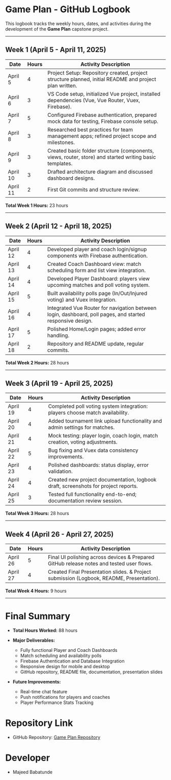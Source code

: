 
# Game Plan - GitHub Logbook 

This logbook tracks the weekly hours, dates, and activities during the development of the **Game Plan** capstone project.

---

## Week 1 (April 5 - April 11, 2025)

| Date       | Hours | Activity Description |
|------------|-------|------------------------|
| April 5    | 4     | Project Setup: Repository created, project structure planned, initial README and project plan written. |
| April 6    | 3     | VS Code setup, initialized Vue project, installed dependencies (Vue, Vue Router, Vuex, Firebase). |
| April 7    | 5     | Configured Firebase authentication, prepared mock data for testing, Firebase console setup. |
| April 8    | 3     | Researched best practices for team management apps; refined project scope and milestones. |
| April 9    | 3     | Created basic folder structure (components, views, router, store) and started writing basic templates. |
| April 10   | 3     | Drafted architecture diagram and discussed dashboard designs. |
| April 11   | 2     | First Git commits and structure review. |

**Total Week 1 Hours:** 23 hours

---

## Week 2 (April 12 - April 18, 2025)

| Date       | Hours | Activity Description |
|------------|-------|------------------------|
| April 12   | 4     | Developed player and coach login/signup components with Firebase authentication. |
| April 13   | 4     | Created Coach Dashboard view: match scheduling form and list view integration. |
| April 14   | 4     | Developed Player Dashboard: players view upcoming matches and poll voting system. |
| April 15   | 5     | Built availability polls page (In/Out/Injured voting) and Vuex integration. |
| April 16   | 4     | Integrated Vue Router for navigation between login, dashboard, poll pages, and started responsive design. |
| April 17   | 5     | Polished Home/Login pages; added error handling. |
| April 18   | 2     | Repository and README update, regular commits. |

**Total Week 2 Hours:** 28 hours

---

## Week 3 (April 19 - April 25, 2025)

| Date       | Hours | Activity Description |
|------------|-------|------------------------|
| April 19   | 4     | Completed poll voting system integration: players choose match availability. |
| April 20   | 4     | Added tournament link upload functionality and admin settings for matches. |
| April 21   | 4     | Mock testing: player login, coach login, match creation, voting adjustments. |
| April 22   | 5     | Bug fixing and Vuex data consistency improvements. |
| April 23   | 4     | Polished dashboards: status display, error validation. |
| April 24   | 4     | Created new project documentation, logbook draft, screenshots for project reports. |
| April 25   | 3     | Tested full functionality end-to-end; documentation review session. |

**Total Week 3 Hours:** 28 hours

---

## Week 4 (April 26 - April 27, 2025)

| Date       | Hours | Activity Description |
|------------|-------|------------------------|
| April 26   | 5     | Final UI polishing across devices & Prepared GitHub release notes and tested user flows. |
| April 27   | 4     | Created Final Presentation slides. & Project submission (Logbook, README, Presentation). |


**Total Week 4 Hours:** 9 hours

---

# Final Summary

- **Total Hours Worked:** 88 hours
- **Major Deliverables:**
  - Fully functional Player and Coach Dashboards
  - Match scheduling and availability polls
  - Firebase Authentication and Database Integration
  - Responsive design for mobile and desktop
  - GitHub repository, README file, documentation, presentation slides

- **Future Improvements:**
  - Real-time chat feature
  - Push notifications for players and coaches
  - Player Performance Stats Tracking


# Repository Link

- GitHub Repository: [Game Plan Repository](https://github.com/MajeedBabatundeNITS22K/inter_kokkola_booking_system.git)

# Developer

- Majeed Babatunde
